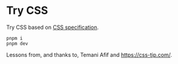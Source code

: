 # Try CSS

Try CSS based on [CSS specification](https://www.w3.org/TR/CSS/#css).

    pnpm i
    pnpm dev

Lessons from, and thanks to, Temani Afif and <https://css-tip.com/>.
